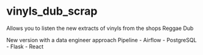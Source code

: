 # vinyls_dub_scrap

Allows you to listen the new extracts of vinyls from the shops Reggae Dub

New version with a data engineer approach
Pipeline - Airflow - PostgreSQL - Flask - React

